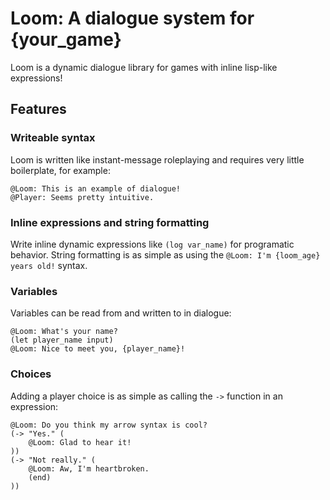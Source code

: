 # Loom: A dialogue system for {your_game}
Loom is a dynamic dialogue library for games with inline lisp-like expressions!

## Features
### Writeable syntax
Loom is written like instant-message roleplaying and requires very little boilerplate, for example:
```
@Loom: This is an example of dialogue!
@Player: Seems pretty intuitive.
```

### Inline expressions and string formatting
Write inline dynamic expressions like `(log var_name)` for programatic behavior. String formatting is as simple as using the `@Loom: I'm {loom_age} years old!` syntax.

### Variables
Variables can be read from and written to in dialogue:
```
@Loom: What's your name?
(let player_name input)
@Loom: Nice to meet you, {player_name}!
```

### Choices
Adding a player choice is as simple as calling the `->` function in an expression:
```
@Loom: Do you think my arrow syntax is cool?
(-> "Yes." (
    @Loom: Glad to hear it!
))
(-> "Not really." (
    @Loom: Aw, I'm heartbroken.
    (end)
))
```
